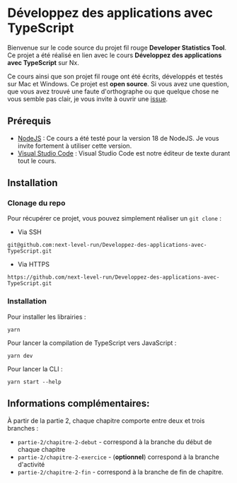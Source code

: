 # Développez des applications avec TypeScript

Bienvenue sur le code source du projet fil rouge **Developer Statistics Tool**. Ce projet a été réalisé en lien avec le cours **Développez des applications avec TypeScript** sur Nx.

Ce cours ainsi que son projet fil rouge ont été écrits, développés et testés sur Mac et Windows. Ce projet est **open source**. Si vous avez une question, que vous avez trouvé une faute d'orthographe ou que quelque chose ne vous semble pas clair, je vous invite à ouvrir une [issue](https://github.com/next-level-run/Developpez-des-applications-avec-TypeScript/issues).

## Prérequis

- [NodeJS](https://nodejs.org/en) : Ce cours a été testé pour la version 18 de
  NodeJS. Je vous invite fortement à utiliser cette version.
- [Visual Studio Code](https://code.visualstudio.com/) : Visual Studio Code est notre éditeur de texte durant tout le cours. 


## Installation

### Clonage du repo

Pour récupérer ce projet, vous pouvez simplement réaliser un `git clone` :

- Via SSH
```
git@github.com:next-level-run/Developpez-des-applications-avec-TypeScript.git
```

- Via HTTPS
```
https://github.com/next-level-run/Developpez-des-applications-avec-TypeScript.git
```

### Installation

Pour installer les librairies :

```
yarn
```

Pour lancer la compilation de TypeScript vers JavaScript :

```
yarn dev
```

Pour lancer la CLI :

```
yarn start --help
```


## Informations complémentaires:

À partir de la partie 2, chaque chapitre comporte entre deux et trois branches :
- `partie-2/chapitre-2-debut` - correspond à la branche du début de chaque chapitre
- `partie-2/chapitre-2-exercice` - (**optionnel**) correspond à la branche d'activité
- `partie-2/chapitre-2-fin` - correspond à la branche de fin de chapitre.

